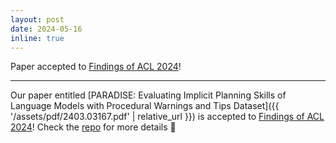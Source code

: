 ```yaml
---
layout: post
date: 2024-05-16
inline: true
---
```


Paper accepted to [Findings of ACL 2024](https://2024.aclweb.org/)!

***
Our paper entitled [PARADISE: Evaluating Implicit Planning Skills of Language Models with Procedural Warnings and Tips Dataset]({{ '/assets/pdf/2403.03167.pdf' | relative_url }}) is accepted to [Findings of ACL 2024](https://2024.aclweb.org/)! Check the [repo](https://github.com/GGLAB-KU/paradise) for more details 📣